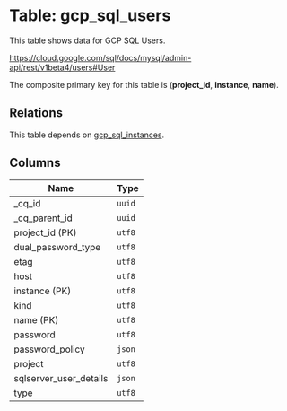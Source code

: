 # Table: gcp_sql_users

This table shows data for GCP SQL Users.

https://cloud.google.com/sql/docs/mysql/admin-api/rest/v1beta4/users#User

The composite primary key for this table is (**project_id**, **instance**, **name**).

## Relations

This table depends on [gcp_sql_instances](gcp_sql_instances).

## Columns

| Name          | Type          |
| ------------- | ------------- |
|_cq_id|`uuid`|
|_cq_parent_id|`uuid`|
|project_id (PK)|`utf8`|
|dual_password_type|`utf8`|
|etag|`utf8`|
|host|`utf8`|
|instance (PK)|`utf8`|
|kind|`utf8`|
|name (PK)|`utf8`|
|password|`utf8`|
|password_policy|`json`|
|project|`utf8`|
|sqlserver_user_details|`json`|
|type|`utf8`|